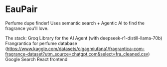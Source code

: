 # EauPair
Perfume dupe finder! Uses semantic search + Agentic AI to find the fragrance you'll love. 

The stack:
Groq Library for the AI Agent (with deepseek-r1-distill-llama-70b)
Frangrantica for perfume database (https://www.kaggle.com/datasets/olgagmiufana1/fragrantica-com-fragrance-dataset?utm_source=chatgpt.com&select=fra_cleaned.csv)
Google Search
React frontend
